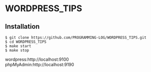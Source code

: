 # WORDPRESS_TIPS
## Installation
```
$ git clone https://github.com/PROGRAMMING-LOG/WORDPRESS_TIPS.git
$ cd WORDPRESS_TIPS
$ make start
$ make stop
```
wordpress:http://localhost:9100  
phpMyAdmin:http://localhost:9190